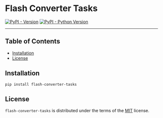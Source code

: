 # Flash Converter Tasks

[![PyPI - Version](https://img.shields.io/pypi/v/flash-converter-tasks.svg)](https://pypi.org/project/flash-converter-tasks)
[![PyPI - Python Version](https://img.shields.io/pypi/pyversions/flash-converter-tasks.svg)](https://pypi.org/project/flash-converter-tasks)

-----

## Table of Contents

- [Installation](#installation)
- [License](#license)

## Installation

```console
pip install flash-converter-tasks
```

## License

`flash-converter-tasks` is distributed under the terms of the [MIT](https://spdx.org/licenses/MIT.html) license.
